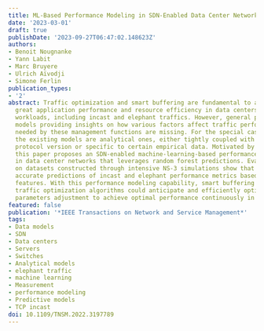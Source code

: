 ```yaml
---
title: ML-Based Performance Modeling in SDN-Enabled Data Center Networks
date: '2023-03-01'
draft: true
publishDate: '2023-09-27T06:47:02.148623Z'
authors:
- Benoit Nougnanke
- Yann Labit
- Marc Bruyere
- Ulrich Aïvodji
- Simone Ferlin
publication_types:
- '2'
abstract: Traffic optimization and smart buffering are fundamental to achieve both
  great application performance and resource efficiency in data centers with heterogeneous
  workloads, including incast and elephant traffics. However, general performance
  models providing insights on how various factors affect traffic performance metrics
  needed by these management functions are missing. For the special case of incast,
  the existing models are analytical ones, either tightly coupled with a particular
  protocol version or specific to certain empirical data. Motivated by this observation,
  this paper proposes an SDN-enabled machine-learning-based performance modeling approach
  in data center networks that leverages random forest predictions. Evaluations based
  on datasets constructed through intensive NS-3 simulations show that we can achieve
  accurate predictions of incast and elephant performance metrics based on various
  features. With this performance modeling capability, smart buffering schemes or
  traffic optimization algorithms could anticipate and efficiently optimize system
  parameters adjustment to achieve optimal performance continuously in data centers.
featured: false
publication: '*IEEE Transactions on Network and Service Management*'
tags:
- Data models
- SDN
- Data centers
- Servers
- Switches
- Analytical models
- elephant traffic
- machine learning
- Measurement
- performance modeling
- Predictive models
- TCP incast
doi: 10.1109/TNSM.2022.3197789
---
```


